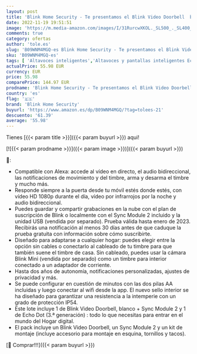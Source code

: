 ```yaml
---
layout: post
title: 'Blink Home Security - Te presentamos el Blink Video Doorbell  blanco  compatible con Alexa + Sync Module 2 + Echo Dot  3.ª generación   Tela de color antracita - Kit de inicio de Hogar digital'
date: 2022-11-19 19:51:51
image: 'https://m.media-amazon.com/images/I/31RurcwXKOL._SL500_._SL400_.jpg'
comments: true
category: ofertas
author: 'tole.es'
slug: 'B09WNM4MGQ-es Blink Home Security - Te presentamos el Blink Video...'
sku: 'B09WNM4MGQ-es'
tags: [ 'Altavoces inteligentes','Altavoces y pantallas inteligentes Echo','Bricolaje y herramientas','Dispositivos Amazon','Dispositivos Amazon y Accesorios','Instalación eléctrica','Interfonos','Paquetes de dispositivos','Prevención y seguridad','Seguridad e iluminación para hogar inteligente','Sensores de movimiento','Sistemas de seguridad para el hogar','Timbres con vídeo','Timbres y campanas','alexa','blink home security','🇪🇸', ]
actualPrice: 55.98 EUR
currency: EUR
price: 55.98
comparePrice: 144.97 EUR
prodname: 'Blink Home Security - Te presentamos el Blink Video Doorbell  blanco  compatible con Alexa + Sync Module 2 + Echo Dot  3.ª generación   Tela de color antracita - Kit de inicio de Hogar digital'
country: 'es'
flag: '🇪🇸'
brand: 'Blink Home Security'
buyurl: 'https://www.amazon.es/dp/B09WNM4MGQ/?tag=tolees-21'
descuento: '61.39'
average: '55.98'
---
```


Tienes [{{< param title >}}]({{< param buyurl >}}) aqui!

[![{{< param prodname >}}]({{< param image >}})]({{< param buyurl >}})

🔎:

- Compatible con Alexa: accede al vídeo en directo, el audio bidireccional, las notificaciones de movimiento y del timbre, arma y desarma el timbre y mucho más.
- Responde siempre a la puerta desde tu móvil estés donde estés, con vídeo HD 1080p durante el día, vídeo por infrarrojos por la noche y audio bidireccional.
- Puedes guardar y compartir grabaciones en la nube con el plan de suscripción de Blink o localmente con el Sync Module 2 incluido y la unidad USB (vendida por separado). Prueba válida hasta enero de 2023. Recibirás una notificación al menos 30 días antes de que caduque la prueba gratuita con información sobre cómo suscribirte.
- Diseñado para adaptarse a cualquier hogar: puedes elegir entre la opción sin cables o conectarlo al cableado de tu timbre para que también suene el timbre de casa. Sin cableado, puedes usar la cámara Blink Mini (vendida por separado) como un timbre para interior conectado a un adaptador de corriente.
- Hasta dos años de autonomía, notificaciones personalizadas, ajustes de privacidad y más.
- Se puede configurar en cuestión de minutos con las dos pilas AA incluidas y luego conectar al wifi desde la app. El nuevo sello interior se ha diseñado para garantizar una resistencia a la intemperie con un grado de protección IP54.
- Este lote incluye 1 de Blink Video Doorbell, blanco + Sync Module 2 y 1 de Echo Dot (3.ª generación) : todo lo que necesitas para entrar en el mundo del Hogar digital.
- El pack incluye un Blink Video Doorbell, un Sync Module 2 y un kit de montaje (incluye accesorio para montaje en esquina, tornillos y tacos).

[🛒 Comprar!!!]({{< param buyurl >}})
